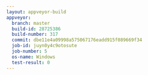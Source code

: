 ```yaml
---
layout: appveyor-build
appveyor:
  branch: master
  build-id: 28725386
  build-number: 317
  commit: dbe11e4a09998a575067176eadd915f089669f34
  job-id: juyn0y4c9otosute
  job-number: 5
  os-name: Windows
  test-result: 0
---
```

